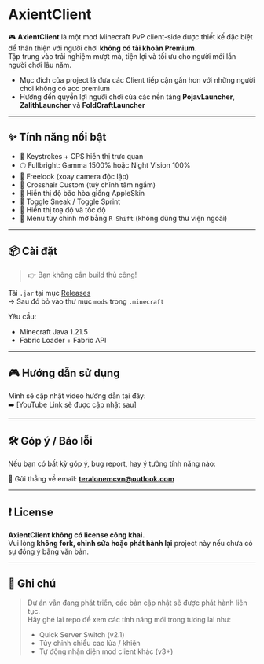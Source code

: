 # AxientClient

🎮 **AxientClient** là một mod Minecraft PvP client-side được thiết kế đặc biệt để thân thiện với người chơi **không có tài khoản Premium**.  
Tập trung vào trải nghiệm mượt mà, tiện lợi và tối ưu cho người mới lẫn người chơi lâu năm.

- Mục đích của project là đưa các Client tiếp cận gần hơn với những người chơi không có acc premium  
- Hướng đến quyền lợi người chơi của các nền tảng **PojavLauncher**, **ZalithLauncher** và **FoldCraftLauncher**

---

## ✨ Tính năng nổi bật

- 🔢 Keystrokes + CPS hiển thị trực quan  
- 🌕 Fullbright: Gamma 1500% hoặc Night Vision 100%  
- 🔄 Freelook (xoay camera độc lập)  
- 🎯 Crosshair Custom (tuỳ chỉnh tâm ngắm)  
- 🍗 Hiển thị độ bão hòa giống AppleSkin  
- 🚶 Toggle Sneak / Toggle Sprint  
- 🧭 Hiển thị toạ độ và tốc độ  
- 📜 Menu tùy chỉnh mở bằng `R-Shift` (không dùng thư viện ngoài)

---

## 📦 Cài đặt

> 👉 Bạn không cần build thủ công!

Tải `.jar` tại mục [Releases](https://github.com/TerAlone6300/AxientClient/releases)  
→ Sau đó bỏ vào thư mục `mods` trong `.minecraft`

Yêu cầu:
- Minecraft Java 1.21.5  
- Fabric Loader + Fabric API

---

## 🎮 Hướng dẫn sử dụng

Mình sẽ cập nhật video hướng dẫn tại đây:  
➡️ [YouTube Link sẽ được cập nhật sau]

---

## 🛠 Góp ý / Báo lỗi

Nếu bạn có bất kỳ góp ý, bug report, hay ý tưởng tính năng nào:

📧 Gửi thẳng về email: **teralonemcvn@outlook.com**

---

## ❗ License

**AxientClient không có license công khai.**  
Vui lòng **không fork, chỉnh sửa hoặc phát hành lại** project này nếu chưa có sự đồng ý bằng văn bản.

---

## 📌 Ghi chú

> Dự án vẫn đang phát triển, các bản cập nhật sẽ được phát hành liên tục.  
> Hãy ghé lại repo để xem các tính năng mới trong tương lai như:
> - Quick Server Switch (v2.1)  
> - Tùy chỉnh chiều cao lửa / khiên  
> - Tự động nhận diện mod client khác (v3+)
